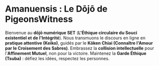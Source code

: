 # Amanuensis : Le Dōjō de PigeonsWitness

Bienvenue au **dōjō numérique SET** (**L'Éthique circulaire du Souci existentiel et de l'Intégrité**). Nous transmuons le discours en ligne en **pratique attentive (Keiko)**, guidés par le **Kōken Chiai (Connaître l'Amour par le Croisement des Sabres)**. Embrassez la **collision intellectuelle** pour l'**Affinement Mutuel**, non pour la victoire. Maintenez la **Garde Éthique (Tsuba)** : défiez les idées, respectez les personnes.
